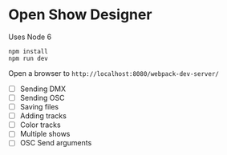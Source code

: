 # Open Show Designer

Uses Node 6

```
npm install
npm run dev
```

Open a browser to `http://localhost:8080/webpack-dev-server/`


- [ ] Sending DMX
- [ ] Sending OSC
- [ ] Saving files
- [ ] Adding tracks
- [ ] Color tracks
- [ ] Multiple shows
- [ ] OSC Send arguments